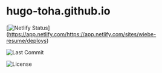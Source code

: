 # hugo-toha.github.io

[![Netlify Status](https://api.netlify.com/api/v1/badges/3313c4d0-4f3e-4306-8638-5b33066eed0c/deploy-status)]
(https://app.netlify.com/https://app.netlify.com/sites/wiebe-resume/deploys) 


![Last Commit](https://img.shields.io/github/last-commit/wiebew/resume) 

![License](https://img.shields.io/github/license/hugo-toha/wiebew/resume) 

